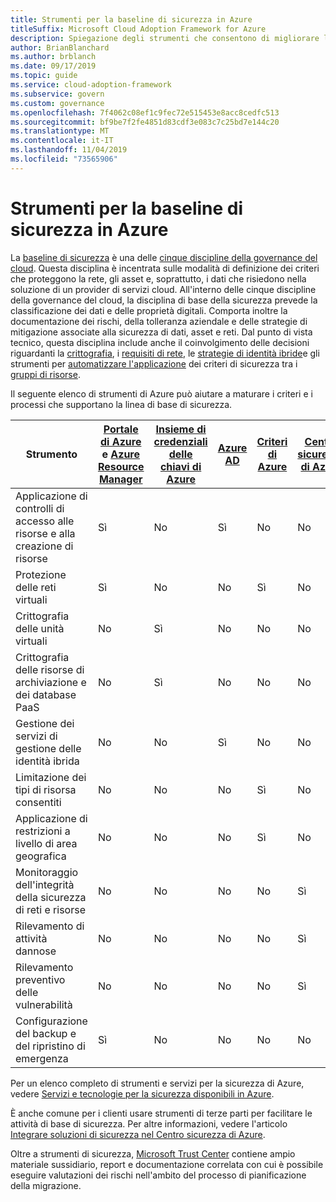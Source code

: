 ```yaml
---
title: Strumenti per la baseline di sicurezza in Azure
titleSuffix: Microsoft Cloud Adoption Framework for Azure
description: Spiegazione degli strumenti che consentono di migliorare la linea di base di sicurezza in Azure.
author: BrianBlanchard
ms.author: brblanch
ms.date: 09/17/2019
ms.topic: guide
ms.service: cloud-adoption-framework
ms.subservice: govern
ms.custom: governance
ms.openlocfilehash: 7f4062c08ef1c9fec72e515453e8acc8cedfc513
ms.sourcegitcommit: bf9be7f2fe4851d83cdf3e083c7c25bd7e144c20
ms.translationtype: MT
ms.contentlocale: it-IT
ms.lasthandoff: 11/04/2019
ms.locfileid: "73565906"
---
```

# <a name="security-baseline-tools-in-azure"></a>Strumenti per la baseline di sicurezza in Azure

La [baseline di sicurezza](./index.md) è una delle [cinque discipline della governance del cloud](../governance-disciplines.md). Questa disciplina è incentrata sulle modalità di definizione dei criteri che proteggono la rete, gli asset e, soprattutto, i dati che risiedono nella soluzione di un provider di servizi cloud. All'interno delle cinque discipline della governance del cloud, la disciplina di base della sicurezza prevede la classificazione dei dati e delle proprietà digitali. Comporta inoltre la documentazione dei rischi, della tolleranza aziendale e delle strategie di mitigazione associate alla sicurezza di dati, asset e reti. Dal punto di vista tecnico, questa disciplina include anche il coinvolgimento delle decisioni riguardanti la [crittografia](../../decision-guides/encryption/index.md), i [requisiti di rete](../../decision-guides/software-defined-network/index.md), le [strategie di identità ibride](../../decision-guides/identity/index.md)e gli strumenti per [automatizzare l'applicazione](../../decision-guides/policy-enforcement/index.md) dei criteri di sicurezza tra i [gruppi di risorse](../../decision-guides/resource-consistency/index.md).

Il seguente elenco di strumenti di Azure può aiutare a maturare i criteri e i processi che supportano la linea di base di sicurezza.

| Strumento | [Portale di Azure](https://azure.microsoft.com/features/azure-portal) e [Azure Resource Manager](https://docs.microsoft.com/azure/azure-resource-manager/resource-group-overview)  | [Insieme di credenziali delle chiavi di Azure](https://docs.microsoft.com/azure/key-vault)  | [Azure AD](https://docs.microsoft.com/azure/active-directory/fundamentals/active-directory-whatis) | [Criteri di Azure](https://docs.microsoft.com/azure/governance/policy/overview) | [Centro sicurezza di Azure](https://docs.microsoft.com/azure/security-center/security-center-intro) | [Monitoraggio di Azure](https://docs.microsoft.com/azure/azure-monitor/overview) |
|------------------------------------------------------------|---------------------------------|-----------------|----------|--------------|-----------------------|---------------|
| Applicazione di controlli di accesso alle risorse e alla creazione di risorse   | Sì                             | No              | Sì      | No           | No                    | No            |
| Protezione delle reti virtuali                                    | Sì                             | No              | No       | Sì          | No                    | No            |
| Crittografia delle unità virtuali                                     | No                              | Sì             | No       | No           | No                    | No            |
| Crittografia delle risorse di archiviazione e dei database PaaS                         | No                              | Sì             | No       | No           | No                    | No            |
| Gestione dei servizi di gestione delle identità ibrida                            | No                              | No              | Sì      | No           | No                    | No            |
| Limitazione dei tipi di risorsa consentiti                         | No                              | No              | No       | Sì          | No                    | No            |
| Applicazione di restrizioni a livello di area geografica                          | No                              | No              | No       | Sì          | No                    | No            |
| Monitoraggio dell'integrità della sicurezza di reti e risorse          | No                              | No              | No       | No           | Sì                   | Sì           |
| Rilevamento di attività dannose                                  | No                              | No              | No       | No           | Sì                   | Sì           |
| Rilevamento preventivo delle vulnerabilità                        | No                              | No              | No       | No           | Sì                   | No            |
| Configurazione del backup e del ripristino di emergenza                     | Sì                             | No              | No       | No           | No                    | No            |

Per un elenco completo di strumenti e servizi per la sicurezza di Azure, vedere [Servizi e tecnologie per la sicurezza disponibili in Azure](https://docs.microsoft.com/azure/security/azure-security-services-technologies).

È anche comune per i clienti usare strumenti di terze parti per facilitare le attività di base di sicurezza. Per altre informazioni, vedere l'articolo [Integrare soluzioni di sicurezza nel Centro sicurezza di Azure](https://docs.microsoft.com/azure/security-center/security-center-partner-integration).

Oltre a strumenti di sicurezza, [Microsoft Trust Center](https://www.microsoft.com/trustcenter/guidance/risk-assessment) contiene ampio materiale sussidiario, report e documentazione correlata con cui è possibile eseguire valutazioni dei rischi nell'ambito del processo di pianificazione della migrazione.
